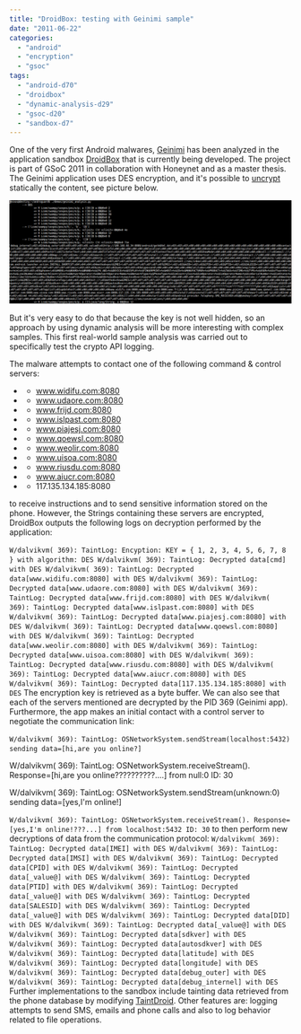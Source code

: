 ```yaml
---
title: "DroidBox: testing with Geinimi sample"
date: "2011-06-22"
categories: 
  - "android"
  - "encryption"
  - "gsoc"
tags: 
  - "android-d70"
  - "droidbox"
  - "dynamic-analysis-d29"
  - "gsoc-d20"
  - "sandbox-d7"
---
```


One of the very first Android malwares, [Geinimi](http://www.symantec.com/security_response/writeup.jsp?docid=2011-010111-5403-99&tabid=2) has been analyzed in the application sandbox [DroidBox](https://www.honeynet.org/gsoc/slot5) that is currently being developed. The project is part of GSoC 2011 in collaboration with Honeynet and as a master thesis. The Geinimi application uses DES encryption, and it's possible to [uncrypt](http://code.google.com/p/androguard/source/browse/demos/geinimi_analysis.py) statically the content, see picture below.

![](images/drupal_image_693.png)

But it's very easy to do that because the key is not well hidden, so an approach by using dynamic analysis will be more interesting with complex samples. This first real-world sample analysis was carried out to specifically test the crypto API logging.

The malware attempts to contact one of the following command & control servers:

- - www.widifu.com:8080

- - www.udaore.com:8080

- - www.frijd.com:8080

- - www.islpast.com:8080

- - www.piajesj.com:8080

- - www.qoewsl.com:8080

- - www.weolir.com:8080

- - www.uisoa.com:8080

- - www.riusdu.com:8080

- - www.aiucr.com:8080

- - 117.135.134.185:8080

to receive instructions and to send sensitive information stored on the phone. However, the Strings containing these servers are encrypted, DroidBox outputs the following logs on decryption performed by the application:

`W/dalvikvm( 369): TaintLog: Encyption: KEY = { 1, 2, 3, 4, 5, 6, 7, 8 } with algorithm: DES W/dalvikvm( 369): TaintLog: Decrypted data[cmd] with DES W/dalvikvm( 369): TaintLog: Decrypted data[www.widifu.com:8080] with DES W/dalvikvm( 369): TaintLog: Decrypted data[www.udaore.com:8080] with DES W/dalvikvm( 369): TaintLog: Decrypted data[www.frijd.com:8080] with DES W/dalvikvm( 369): TaintLog: Decrypted data[www.islpast.com:8080] with DES W/dalvikvm( 369): TaintLog: Decrypted data[www.piajesj.com:8080] with DES W/dalvikvm( 369): TaintLog: Decrypted data[www.qoewsl.com:8080] with DES W/dalvikvm( 369): TaintLog: Decrypted data[www.weolir.com:8080] with DES W/dalvikvm( 369): TaintLog: Decrypted data[www.uisoa.com:8080] with DES W/dalvikvm( 369): TaintLog: Decrypted data[www.riusdu.com:8080] with DES W/dalvikvm( 369): TaintLog: Decrypted data[www.aiucr.com:8080] with DES W/dalvikvm( 369): TaintLog: Decrypted data[117.135.134.185:8080] with DES` The encryption key is retrieved as a byte buffer. We can also see that each of the servers mentioned are decrypted by the PID 369 (Geinimi app). Furthermore, the app makes an initial contact with a control server to negotiate the communication link:

`W/dalvikvm( 369): TaintLog: OSNetworkSystem.sendStream(localhost:5432) sending data=[hi,are you online?]`

W/dalvikvm( 369): TaintLog: OSNetworkSystem.receiveStream(). Response=\[hi,are you online??????????....\] from null:0 ID: 30

W/dalvikvm( 369): TaintLog: OSNetworkSystem.sendStream(unknown:0) sending data=\[yes,I'm online!\]

`W/dalvikvm( 369): TaintLog: OSNetworkSystem.receiveStream(). Response=[yes,I'm online!???...] from localhost:5432 ID: 30` to then perform new decryptions of data from the communication protocol: `W/dalvikvm( 369): TaintLog: Decrypted data[IMEI] with DES W/dalvikvm( 369): TaintLog: Decrypted data[IMSI] with DES W/dalvikvm( 369): TaintLog: Decrypted data[CPID] with DES W/dalvikvm( 369): TaintLog: Decrypted data[_value@] with DES W/dalvikvm( 369): TaintLog: Decrypted data[PTID] with DES W/dalvikvm( 369): TaintLog: Decrypted data[_value@] with DES W/dalvikvm( 369): TaintLog: Decrypted data[SALESID] with DES W/dalvikvm( 369): TaintLog: Decrypted data[_value@] with DES W/dalvikvm( 369): TaintLog: Decrypted data[DID] with DES W/dalvikvm( 369): TaintLog: Decrypted data[_value@] with DES W/dalvikvm( 369): TaintLog: Decrypted data[sdkver] with DES W/dalvikvm( 369): TaintLog: Decrypted data[autosdkver] with DES W/dalvikvm( 369): TaintLog: Decrypted data[latitude] with DES W/dalvikvm( 369): TaintLog: Decrypted data[longitude] with DES W/dalvikvm( 369): TaintLog: Decrypted data[debug_outer] with DES W/dalvikvm( 369): TaintLog: Decrypted data[debug_internel] with DES` Further implementations to the sandbox include tainting data retrieved from the phone database by modifying [TaintDroid](http://appanalysis.org/tdroid10.pdf). Other features are: logging attempts to send SMS, emails and phone calls and also to log behavior related to file operations.
